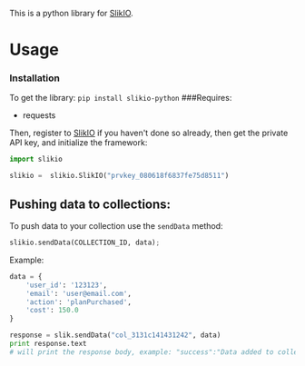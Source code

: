 This is a python library for [SlikIO](http://slik.io).

# Usage
### Installation
To get the library:
`pip install slikio-python`
###Requires:
* requests

Then, register to [SlikIO](http://slik.io) if you haven't done so already, then get the private API key, and initialize the framework:

```python
import slikio

slikio =  slikio.SlikIO("prvkey_080618f6837fe75d8511")
```

## Pushing data to collections:
To push data to your collection use the `sendData` method:
```python
slikio.sendData(COLLECTION_ID, data);
```
Example:
```python
data = {
	'user_id': '123123',
	'email': 'user@email.com',
	'action': 'planPurchased',
	'cost': 150.0
}

response = slik.sendData("col_3131c141431242", data)
print response.text 
# will print the response body, example: "success":"Data added to collection col_3131c141431242"}
```